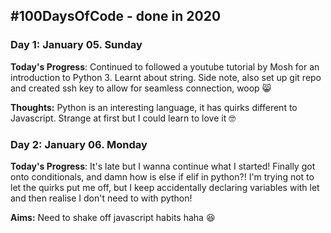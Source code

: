 ## #100DaysOfCode - done in 2020

### Day 1: January 05. Sunday

**Today's Progress**: Continued to followed a youtube tutorial by Mosh for an introduction to Python 3. Learnt about string. Side note, also set up git repo and created ssh key to allow for seamless connection, woop 😸

**Thoughts:** Python is an interesting language, it has quirks different to Javascript. Strange at first but I could learn to love it 🤓

### Day 2: January 06. Monday

**Today's Progress**: It's late but I wanna continue what I started! Finally got onto conditionals, and damn how is else if elif in python?! I'm trying not to let the quirks put me off, but I keep accidentally declaring variables with let and then realise I don't need to with python!

**Aims:** Need to shake off javascript habits haha 😆

<!-- https://www.youtube.com/watch?v=DzDtzbcmb58&feature=emb_title&ab_channel=suneynasharma -->
